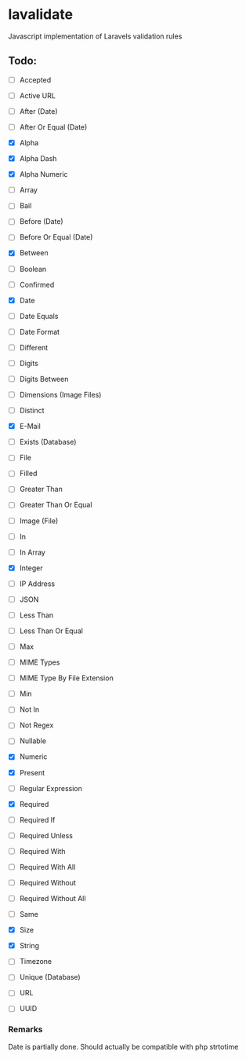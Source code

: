 # lavalidate
Javascript implementation of Laravels validation rules


## Todo:
- [ ] Accepted
- [ ] Active URL
- [ ] After (Date)
- [ ] After Or Equal (Date)
- [x] Alpha
- [x] Alpha Dash
- [x] Alpha Numeric
- [ ] Array
- [ ] Bail
- [ ] Before (Date)
- [ ] Before Or Equal (Date)
- [x] Between
- [ ] Boolean
- [ ] Confirmed
- [x] Date 
- [ ] Date Equals
- [ ] Date Format
- [ ] Different
- [ ] Digits
- [ ] Digits Between
- [ ] Dimensions (Image Files)
- [ ] Distinct
- [x] E-Mail
- [ ] Exists (Database)
- [ ] File
- [ ] Filled
- [ ] Greater Than
- [ ] Greater Than Or Equal
- [ ] Image (File)
- [ ] In
- [ ] In Array
- [x] Integer
- [ ] IP Address
- [ ] JSON
- [ ] Less Than
- [ ] Less Than Or Equal
- [ ] Max
- [ ] MIME Types
- [ ] MIME Type By File Extension
- [ ] Min
- [ ] Not In
- [ ] Not Regex
- [ ] Nullable
- [x] Numeric
- [x] Present
- [ ] Regular Expression
- [x] Required
- [ ] Required If
- [ ] Required Unless
- [ ] Required With
- [ ] Required With All
- [ ] Required Without
- [ ] Required Without All
- [ ] Same
- [x] Size
- [x] String
- [ ] Timezone
- [ ] Unique (Database)
- [ ] URL
- [ ] UUID


### Remarks

Date is partially done.
Should actually be compatible with php strtotime
